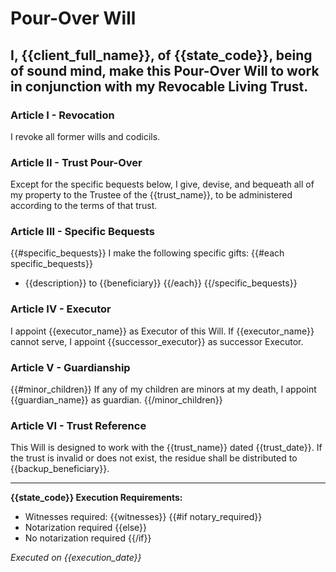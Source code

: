 # Pour-Over Will

## I, {{client_full_name}}, of {{state_code}}, being of sound mind, make this Pour-Over Will to work in conjunction with my Revocable Living Trust.

### Article I - Revocation
I revoke all former wills and codicils.

### Article II - Trust Pour-Over
Except for the specific bequests below, I give, devise, and bequeath all of my property to the Trustee of the {{trust_name}}, to be administered according to the terms of that trust.

### Article III - Specific Bequests
{{#specific_bequests}}
I make the following specific gifts:
{{#each specific_bequests}}
- {{description}} to {{beneficiary}}
{{/each}}
{{/specific_bequests}}

### Article IV - Executor
I appoint {{executor_name}} as Executor of this Will. If {{executor_name}} cannot serve, I appoint {{successor_executor}} as successor Executor.

### Article V - Guardianship
{{#minor_children}}
If any of my children are minors at my death, I appoint {{guardian_name}} as guardian.
{{/minor_children}}

### Article VI - Trust Reference
This Will is designed to work with the {{trust_name}} dated {{trust_date}}. If the trust is invalid or does not exist, the residue shall be distributed to {{backup_beneficiary}}.

---
**{{state_code}} Execution Requirements:**
- Witnesses required: {{witnesses}}
{{#if notary_required}}
- Notarization required
{{else}}
- No notarization required
{{/if}}

*Executed on {{execution_date}}*